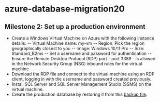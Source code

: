 # azure-database-migration20

## Milestone 2: Set up a production environment
- Create a Windows Virtual Machine on Azure with the following instance details:
  -- Virtual Machine name: my-vm
  -- Region: Pick the region geographically closest to you
  -- Image: Windows 10/11 Pro
  -- Size: Standard_B2ms
  -- Set a username and password for authentication
  --Ensure the Remote Desktop Protocol (RDP) port - port 3389 - is allowed in the Network Security Group (NSG) inbound rules for the virtual machine
- Download the RDP file and connect to the virtual machine using an RDP client, logging in with the username and password created previously.
- Install SQL Server and SQL Server Management Studio (SSMS) on the virtual machine.
- Create the production database by restoring it from this [backup file](https://aicore-portal-public-prod-307050600709.s3.eu-west-1.amazonaws.com/project-files/93dd5a0c-212d-48eb-ad51-df521a9b4e9c/AdventureWorks2022.bak).



  
